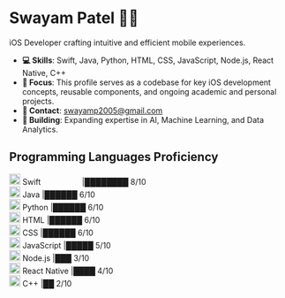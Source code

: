 # Swayam Patel 👨‍💻
iOS Developer crafting intuitive and efficient mobile experiences.

- **💻 Skills**: Swift, Java, Python, HTML, CSS, JavaScript, Node.js, React Native, C++
- **🚀 Focus**: This profile serves as a codebase for key iOS development concepts, reusable components, and ongoing academic and personal projects.
- **📧 Contact**: swayamp2005@gmail.com
- **🚧 Building**: Expanding expertise in AI, Machine Learning, and Data Analytics.

## Programming Languages Proficiency

<img src="https://cdn.jsdelivr.net/gh/devicons/devicon/icons/swift/swift-original.svg" width="20" height="20" /> Swift                  &nbsp;&nbsp;&nbsp;&nbsp;&nbsp;&nbsp;&nbsp;&nbsp;&nbsp;&nbsp;&nbsp;&nbsp;&nbsp;&nbsp;&nbsp;&nbsp;&nbsp;&nbsp;|████████ 8/10 <br>
<img src="https://cdn.jsdelivr.net/gh/devicons/devicon/icons/java/java-original.svg" width="20" height="20" /> Java                     |██████ 6/10 <br>
<img src="https://cdn.jsdelivr.net/gh/devicons/devicon/icons/python/python-original.svg" width="20" height="20" /> Python               |██████ 6/10 <br>
<img src="https://cdn.jsdelivr.net/gh/devicons/devicon/icons/html5/html5-original.svg" width="20" height="20" /> HTML                   |██████ 6/10 <br>
<img src="https://cdn.jsdelivr.net/gh/devicons/devicon/icons/css3/css3-original.svg" width="20" height="20" /> CSS                      |██████ 6/10 <br>
<img src="https://cdn.jsdelivr.net/gh/devicons/devicon/icons/javascript/javascript-original.svg" width="20" height="20" /> JavaScript   |█████ 5/10 <br>
<img src="https://cdn.jsdelivr.net/gh/devicons/devicon/icons/nodejs/nodejs-original.svg" width="20" height="20" /> Node.js              |███ 3/10 <br>
<img src="https://cdn.jsdelivr.net/gh/devicons/devicon/icons/react/react-original.svg" width="20" height="20" /> React Native           |████ 4/10 <br>
<img src="https://cdn.jsdelivr.net/gh/devicons/devicon/icons/cplusplus/cplusplus-original.svg" width="20" height="20" /> C++            |██ 2/10 <br>

<!--
**swayam-patel/swayam-patel** is a ✨ _special_ ✨ repository because its `README.md` (this file) appears on your GitHub profile.

Here are some ideas to get you started:

- 🔭 I’m currently working on ...
- 🌱 I’m currently learning ...
- 👯 I’m looking to collaborate on ...
- 🤔 I’m looking for help with ...
- 💬 Ask me about ...
- 📫 How to reach me: ...
- 😄 Pronouns: ...
- ⚡ Fun fact: ...
-->
